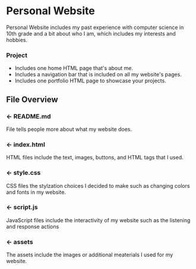 # Personal Website

Personal Website includes my past experience with computer science in 10th grade and a bit about who I am, which includes my interests and hobbies. 
### Project
- Includes one home HTML page that's about me.
- Includes a navigation bar that is included on all my website's pages.
- Includes one portfolio HTML page to showcase your projects.

## File Overview

### ← README.md

File tells people more about what my website does.

### ← index.html

HTML files include the text, images, buttons, and HTML tags that I used.

### ← style.css

CSS files the stylzation choices I decided to make such as changing colors and fonts in my website.

### ← script.js

JavaScript files include the interactivity of my website such as the listening and response actions

### ← assets

The assets include the images or additional meaterials I used for my website.
